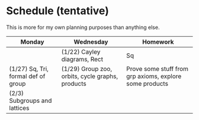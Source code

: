 # Schedule (tentative)

This is more for my own planning purposes than anything else.

| Monday | Wednesday | Homework |
| --- | --- | --- |
|   | (1/22) Cayley diagrams, Rect | Sq |
| (1/27) Sq, Tri, formal def of group | (1/29) Group zoo, orbits, cycle graphs, products | Prove some stuff from grp axioms, explore some products |
| (2/3) Subgroups and lattices 
